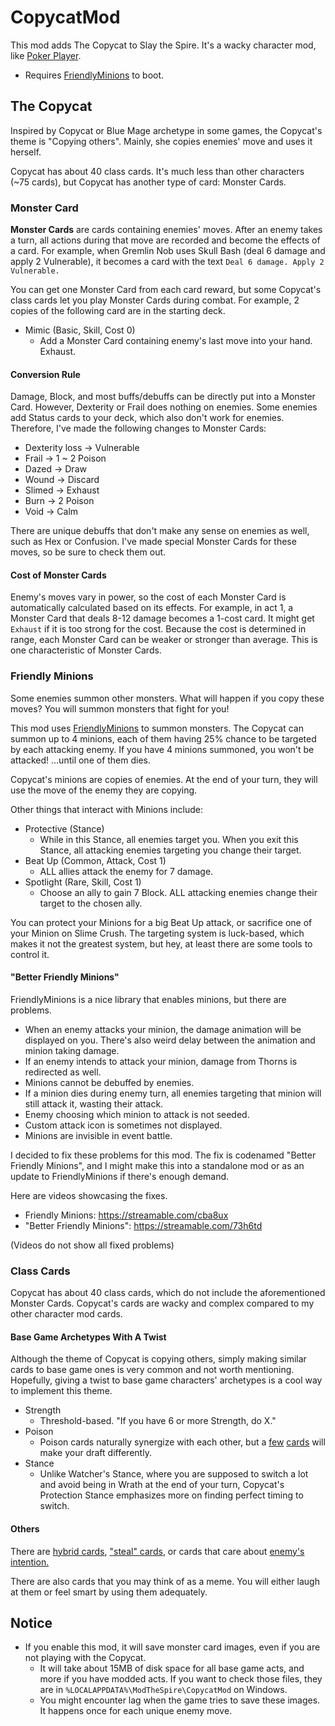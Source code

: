 # CopycatMod

This mod adds The Copycat to Slay the Spire. It's a wacky character mod, like [Poker Player](https://steamcommunity.com/sharedfiles/filedetails/?id=1710999325).
* Requires [FriendlyMinions](https://steamcommunity.com/workshop/filedetails/?id=1612426481) to boot.

## The Copycat

Inspired by Copycat or Blue Mage archetype in some games, the Copycat's theme is "Copying others". Mainly, she copies enemies' move and uses it herself.

Copycat has about 40 class cards. It's much less than other characters (~75 cards), but Copycat has another type of card: Monster Cards.

### Monster Card

**Monster Cards** are cards containing enemies' moves. After an enemy takes a turn, all actions during that move are recorded and become the effects of a card. For example, when Gremlin Nob uses Skull Bash (deal 6 damage and apply 2 Vulnerable), it becomes a card with the text `Deal 6 damage. Apply 2 Vulnerable.`

You can get one Monster Card from each card reward, but some Copycat's class cards let you play Monster Cards during combat. For example, 2 copies of the following card are in the starting deck.

* Mimic (Basic, Skill, Cost 0)
    * Add a Monster Card containing enemy's last move into your hand. Exhaust.

#### Conversion Rule

Damage, Block, and most buffs/debuffs can be directly put into a Monster Card. However, Dexterity or Frail does nothing on enemies.
Some enemies add Status cards to your deck, which also don't work for enemies. Therefore, I've made the following changes to Monster Cards:
- Dexterity loss -> Vulnerable
- Frail -> 1 ~ 2 Poison
- Dazed -> Draw
- Wound -> Discard
- Slimed -> Exhaust
- Burn -> 2 Poison
- Void -> Calm

There are unique debuffs that don't make any sense on enemies as well, such as Hex or Confusion. I've made special Monster Cards for these moves, so be sure to check them out.

#### Cost of Monster Cards

Enemy's moves vary in power, so the cost of each Monster Card is automatically calculated based on its effects.
For example, in act 1, a Monster Card that deals 8-12 damage becomes a 1-cost card. It might get `Exhaust` if it is too strong for the cost.
Because the cost is determined in range, each Monster Card can be weaker or stronger than average.
This is one characteristic of Monster Cards.

### Friendly Minions
Some enemies summon other monsters. What will happen if you copy these moves? You will summon monsters that fight for you!

This mod uses [FriendlyMinions](https://steamcommunity.com/workshop/filedetails/?id=1612426481) to summon monsters.
The Copycat can summon up to 4 minions, each of them having 25% chance to be targeted by each attacking enemy.
If you have 4 minions summoned, you won't be attacked! ...until one of them dies.

Copycat's minions are copies of enemies. At the end of your turn, they will use the move of the enemy they are copying.

Other things that interact with Minions include:
* Protective (Stance)
    * While in this Stance, all enemies target you. When you exit this Stance, all attacking enemies targeting you change their target.
* Beat Up (Common, Attack, Cost 1)
    * ALL allies attack the enemy for 7 damage.
* Spotlight (Rare, Skill, Cost 1)
    * Choose an ally to gain 7 Block. ALL attacking enemies change their target to the chosen ally.

You can protect your Minions for a big Beat Up attack, or sacrifice one of your Minion on Slime Crush.
The targeting system is luck-based, which makes it not the greatest system, but hey, at least there are some tools to control it.

#### "Better Friendly Minions"
FriendlyMinions is a nice library that enables minions, but there are problems.
* When an enemy attacks your minion, the damage animation will be displayed on you. There's also weird delay between the animation and minion taking damage.
* If an enemy intends to attack your minion, damage from Thorns is redirected as well.
* Minions cannot be debuffed by enemies.
* If a minion dies during enemy turn, all enemies targeting that minion will still attack it, wasting their attack.
* Enemy choosing which minion to attack is not seeded.
* Custom attack icon is sometimes not displayed.
* Minions are invisible in event battle.

I decided to fix these problems for this mod. The fix is codenamed "Better Friendly Minions", and I might make this into a standalone mod or as an update to FriendlyMinions if there's enough demand.

Here are videos showcasing the fixes.
* Friendly Minions: https://streamable.com/cba8ux
* "Better Friendly Minions": https://streamable.com/73h6td

(Videos do not show all fixed problems)

### Class Cards
Copycat has about 40 class cards, which do not include the aforementioned Monster Cards.
Copycat's cards are wacky and complex compared to my other character mod cards.

#### Base Game Archetypes With A Twist
Although the theme of Copycat is copying others, simply making similar cards to base game ones is very common and not worth mentioning.
Hopefully, giving a twist to base game characters' archetypes is a cool way to implement this theme.

* Strength
    * Threshold-based. "If you have 6 or more Strength, do X."
* Poison
    * Poison cards naturally synergize with each other, but a [few](venomology) [cards](copycat-form) will make your draft differently.
* Stance
    * Unlike Watcher's Stance, where you are supposed to switch a lot and avoid being in Wrath at the end of your turn, Copycat's Protection Stance emphasizes more on finding perfect timing to switch.

#### Others
There are [hybrid cards](hybrid-strike), ["steal" cards](magnet), or cards that care about [enemy's intention.](me-first)

There are also cards that you may think of as a meme. You will either laugh at them or feel smart by using them adequately.

## Notice
* If you enable this mod, it will save monster card images, even if you are not playing with the Copycat.
  * It will take about 15MB of disk space for all base game acts, and more if you have modded acts. If you want to check those files, they are in `%LOCALAPPDATA%\ModTheSpire\CopycatMod` on Windows.
  * You might encounter lag when the game tries to save these images. It happens once for each unique enemy move.
